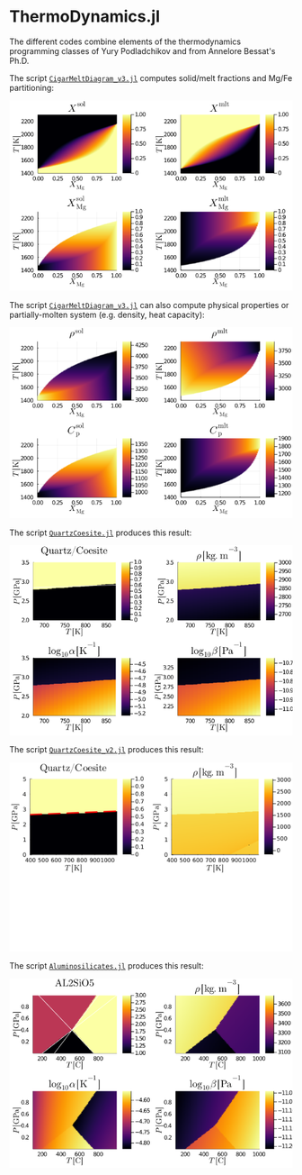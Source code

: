 # ThermoDynamics.jl

The different codes combine elements of the thermodynamics programming classes of Yury Podladchikov and from Annelore Bessat's Ph.D.

The script [`CigarMeltDiagram_v3.jl`](CigarMeltDiagram_v3.jl) computes solid/melt fractions and Mg/Fe partitioning:

![](/images/0_TD_Cigar1.png)

The script [`CigarMeltDiagram_v3.jl`](CigarMeltDiagram_v3.jl) can also compute physical properties or partially-molten system (e.g. density, heat capacity):

![](/images/0_TD_Cigar2.png)

The script [`QuartzCoesite.jl`](QuartzCoesite.jl) produces this result:

![](/images/1_TD_QuartzCoesite.png)

The script [`QuartzCoesite_v2.jl`](QuartzCoesite.jl) produces this result:

![](/images/3_TD_qcoe.png)


The script [`Aluminosilicates.jl`](Aluminosilicates.jl) produces this result:

![](/images/2_TD_Aluminosilicates.png)
